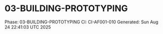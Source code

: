 # 03-BUILDING-PROTOTYPING
Phase: 03-BUILDING-PROTOTYPING
CI: CI-AF001-010
Generated: Sun Aug 24 22:41:03 UTC 2025
